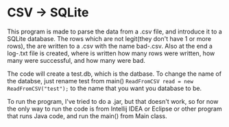 # CSV -> SQLite

This program is made to parse the data from a .csv file, and introduce it to a SQLite database. 
The rows which are not legit(they don't have 1 or more rows), the are written to a .csv with the name bad-<timestamp>.csv. Also at the end a log-<timestamp>.txt file is created, where is written how many rows were written, how many were successful, and how many were bad. 

The code will create a test.db, which is the datbase. To change the name of the databse, just rename test from main() `ReadFromCSV read = new ReadFromCSV("test");` to the name that you want you database to be.

To run the program, I've tried to do a .jar, but that doesn't work, so for now the only way to run the code is from Intellij IDEA or Eclipse or other program that runs Java code, and run the main() from Main class.
